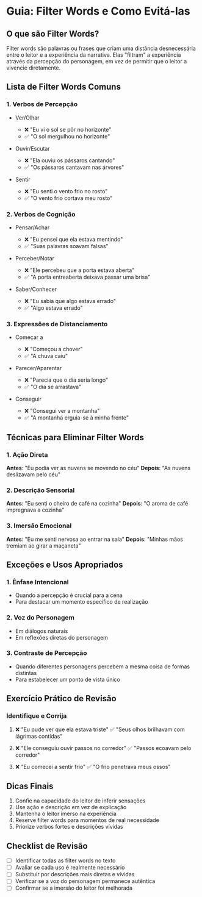 # Guia: Filter Words e Como Evitá-las

## O que são Filter Words?
Filter words são palavras ou frases que criam uma distância desnecessária entre o leitor e a experiência da narrativa. Elas "filtram" a experiência através da percepção do personagem, em vez de permitir que o leitor a vivencie diretamente.

## Lista de Filter Words Comuns

### 1. Verbos de Percepção
- Ver/Olhar
  - ❌ "Eu vi o sol se pôr no horizonte"
  - ✅ "O sol mergulhou no horizonte"

- Ouvir/Escutar
  - ❌ "Ela ouviu os pássaros cantando"
  - ✅ "Os pássaros cantavam nas árvores"

- Sentir
  - ❌ "Eu senti o vento frio no rosto"
  - ✅ "O vento frio cortava meu rosto"

### 2. Verbos de Cognição
- Pensar/Achar
  - ❌ "Eu pensei que ela estava mentindo"
  - ✅ "Suas palavras soavam falsas"

- Perceber/Notar
  - ❌ "Ele percebeu que a porta estava aberta"
  - ✅ "A porta entreaberta deixava passar uma brisa"

- Saber/Conhecer
  - ❌ "Eu sabia que algo estava errado"
  - ✅ "Algo estava errado"

### 3. Expressões de Distanciamento
- Começar a
  - ❌ "Começou a chover"
  - ✅ "A chuva caiu"

- Parecer/Aparentar
  - ❌ "Parecia que o dia seria longo"
  - ✅ "O dia se arrastava"

- Conseguir
  - ❌ "Consegui ver a montanha"
  - ✅ "A montanha erguia-se à minha frente"

## Técnicas para Eliminar Filter Words

### 1. Ação Direta
**Antes**: "Eu podia ver as nuvens se movendo no céu"
**Depois**: "As nuvens deslizavam pelo céu"

### 2. Descrição Sensorial
**Antes**: "Eu senti o cheiro de café na cozinha"
**Depois**: "O aroma de café impregnava a cozinha"

### 3. Imersão Emocional
**Antes**: "Eu me senti nervosa ao entrar na sala"
**Depois**: "Minhas mãos tremiam ao girar a maçaneta"

## Exceções e Usos Apropriados

### 1. Ênfase Intencional
- Quando a percepção é crucial para a cena
- Para destacar um momento específico de realização

### 2. Voz do Personagem
- Em diálogos naturais
- Em reflexões diretas do personagem

### 3. Contraste de Percepção
- Quando diferentes personagens percebem a mesma coisa de formas distintas
- Para estabelecer um ponto de vista único

## Exercício Prático de Revisão

### Identifique e Corrija
1. ❌ "Eu pude ver que ela estava triste"
   ✅ "Seus olhos brilhavam com lágrimas contidas"

2. ❌ "Ele conseguiu ouvir passos no corredor"
   ✅ "Passos ecoavam pelo corredor"

3. ❌ "Eu comecei a sentir frio"
   ✅ "O frio penetrava meus ossos"

## Dicas Finais
1. Confie na capacidade do leitor de inferir sensações
2. Use ação e descrição em vez de explicação
3. Mantenha o leitor imerso na experiência
4. Reserve filter words para momentos de real necessidade
5. Priorize verbos fortes e descrições vívidas

## Checklist de Revisão
- [ ] Identificar todas as filter words no texto
- [ ] Avaliar se cada uso é realmente necessário
- [ ] Substituir por descrições mais diretas e vívidas
- [ ] Verificar se a voz do personagem permanece autêntica
- [ ] Confirmar se a imersão do leitor foi melhorada
